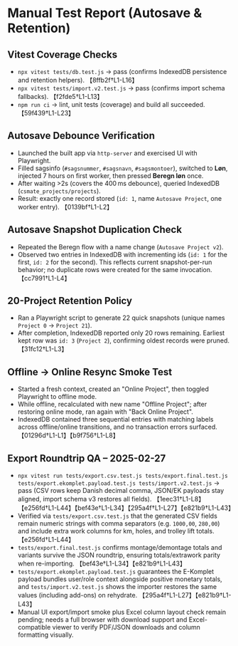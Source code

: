 # Manual Test Report (Autosave & Retention)

## Vitest Coverage Checks
- `npx vitest tests/db.test.js` → pass (confirms IndexedDB persistence and retention helpers). 【8ffb2f†L1-L16】
- `npx vitest tests/import.v2.test.js` → pass (confirms import schema fallbacks). 【f2fde5†L1-L13】
- `npm run ci` → lint, unit tests (coverage) and build all succeeded. 【59f439†L1-L23】

## Autosave Debounce Verification
- Launched the built app via `http-server` and exercised UI with Playwright.
- Filled sagsinfo (`#sagsnummer`, `#sagsnavn`, `#sagsmontoer`), switched to **Løn**, injected 7 hours on first worker, then pressed **Beregn løn** once.
- After waiting >2s (covers the 400 ms debounce), queried IndexedDB (`csmate_projects/projects`).
- Result: exactly one record stored (`id: 1`, name `Autosave Project`, one worker entry). 【0139bf†L1-L2】

## Autosave Snapshot Duplication Check
- Repeated the Beregn flow with a name change (`Autosave Project v2`).
- Observed two entries in IndexedDB with incrementing ids (`id: 1` for the first, `id: 2` for the second). This reflects current snapshot-per-run behavior; no duplicate rows were created for the same invocation. 【cc7991†L1-L4】

## 20-Project Retention Policy
- Ran a Playwright script to generate 22 quick snapshots (unique names `Project 0` → `Project 21`).
- After completion, IndexedDB reported only 20 rows remaining. Earliest kept row was `id: 3` (`Project 2`), confirming oldest records were pruned. 【31fc12†L1-L3】

## Offline → Online Resync Smoke Test
- Started a fresh context, created an "Online Project", then toggled Playwright to offline mode.
- While offline, recalculated with new name "Offline Project"; after restoring online mode, ran again with "Back Online Project".
- IndexedDB contained three sequential entries with matching labels across offline/online transitions, and no transaction errors surfaced. 【01296d†L1-L1】【b9f756†L1-L8】

## Export Roundtrip QA – 2025-02-27
- `npx vitest run tests/export.csv.test.js tests/export.final.test.js tests/export.ekomplet.payload.test.js tests/import.v2.test.js` → pass (CSV rows keep Danish decimal comma, JSON/EK payloads stay aligned, import schema v3 restores all fields). 【1eec31†L1-L8】【e256fd†L1-L44】【bef43e†L1-L34】【295a4f†L1-L27】【e821b9†L1-L43】
- Verified via `tests/export.csv.test.js` that the generated CSV fields remain numeric strings with comma separators (e.g. `1000,00`, `280,00`) and include extra work columns for km, holes, and trolley lift totals. 【e256fd†L1-L44】
- `tests/export.final.test.js` confirms montage/demontage totals and variants survive the JSON roundtrip, ensuring totals/extrawork parity when re-importing. 【bef43e†L1-L34】【e821b9†L1-L43】
- `tests/export.ekomplet.payload.test.js` guarantees the E-Komplet payload bundles user/role context alongside positive monetary totals, and `tests/import.v2.test.js` shows the importer restores the same values (including add-ons) on rehydrate. 【295a4f†L1-L27】【e821b9†L1-L43】
- Manual UI export/import smoke plus Excel column layout check remain pending; needs a full browser with download support and Excel-compatible viewer to verify PDF/JSON downloads and column formatting visually.

